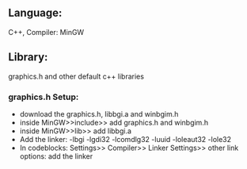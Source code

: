 ## Language: 
C++, Compiler: MinGW 

## Library: 
graphics.h and other default c++ libraries 
### graphics.h Setup:
* download the graphics.h, libbgi.a and winbgim.h
* inside MinGW>>include>> add graphics.h and winbgim.h
* inside MinGW>>lib>> add libbgi.a
* Add the linker: -lbgi -lgdi32 -lcomdlg32 -luuid -loleaut32 -lole32
* In codeblocks: Settings>> Compiler>> Linker Settings>> other link options: add the linker
